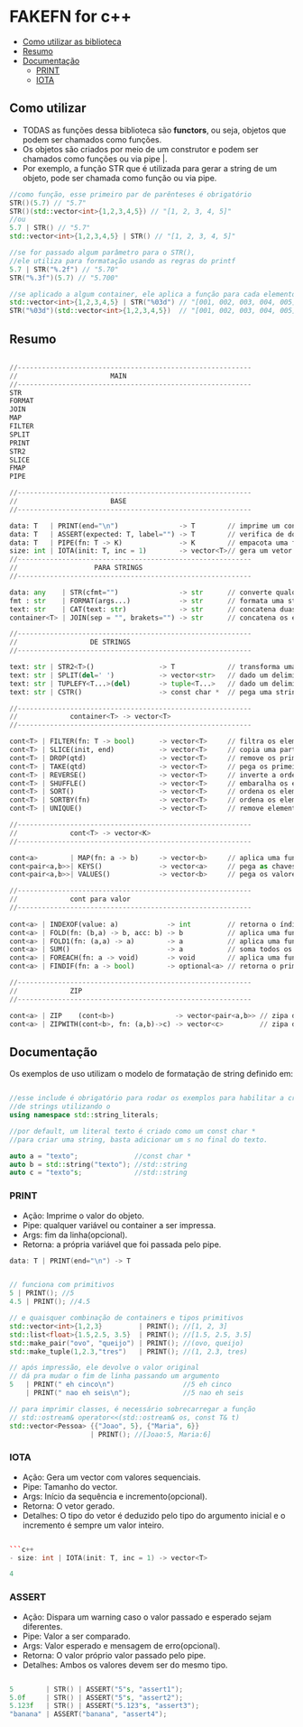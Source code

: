 # FAKEFN for c++

[](toc)

- [Como utilizar as biblioteca](#como-utilizar-as-biblioteca)
- [Resumo](#resumo)
- [Documentação](#documentação)
  - [PRINT](#print)
  - [IOTA](#iota)
[](toc)

## Como utilizar

- TODAS as funções dessa biblioteca são **functors**, ou seja, objetos que podem ser chamados como funções.
- Os objetos são criados por meio de um construtor e podem ser chamados como funções ou via pipe |.
- Por exemplo, a função STR que é utilizada para gerar a string de um objeto, pode ser chamada como função ou via pipe.

```cpp
//como função, esse primeiro par de parênteses é obrigatório
STR()(5.7) // "5.7"
STR()(std::vector<int>{1,2,3,4,5}) // "[1, 2, 3, 4, 5]"
//ou
5.7 | STR() // "5.7"
std::vector<int>{1,2,3,4,5} | STR() // "[1, 2, 3, 4, 5]"

//se for passado algum parâmetro para o STR(), 
//ele utiliza para formatação usando as regras do printf
5.7 | STR("%.2f") // "5.70"
STR("%.3f")(5.7) // "5.700"

//se aplicado a algum container, ele aplica a função para cada elemento
std::vector<int>{1,2,3,4,5} | STR("%03d") // "[001, 002, 003, 004, 005]"
STR("%03d")(std::vector<int>{1,2,3,4,5})  // "[001, 002, 003, 004, 005]"
```

## Resumo

```py

//----------------------------------------------------------
//                       MAIN 
//----------------------------------------------------------
STR
FORMAT
JOIN
MAP
FILTER
SPLIT
PRINT
STR2
SLICE
FMAP
PIPE

//----------------------------------------------------------
//                       BASE 
//----------------------------------------------------------

data: T   | PRINT(end="\n")               -> T        // imprime um conteúdo
data: T   | ASSERT(expected: T, label="") -> T        // verifica de dois valores são iguais
data: T   | PIPE(fn: T -> K)              -> K        // empacota uma função num PIPE
size: int | IOTA(init: T, inc = 1)        -> vector<T>// gera um vetor sequencial
//----------------------------------------------------------
//                   PARA STRINGS
//----------------------------------------------------------

data: any    | STR(cfmt="")               -> str      // converte qualquer coisa para string e formata
fmt : str    | FORMAT(args...)            -> str      // formata uma string com printf
text: str    | CAT(text: str)             -> str      // concatena duas strings
container<T> | JOIN(sep = "", brakets="") -> str      // concatena os elementos de um container 

//----------------------------------------------------------
//                  DE STRINGS
//----------------------------------------------------------

text: str | STR2<T>()                -> T             // transforma uma string em um tipo específico
text: str | SPLIT(del=' ')           -> vector<str>   // dado um delimitador, separa em vetor de strings
text: str | TUPLEFY<T...>(del)       -> tuple<T...>   // dado um delimitador, separa em uma tupla 
text: str | CSTR()                   -> const char *  // pega uma string gera um const char*

//----------------------------------------------------------
//             container<T> -> vector<T>  
//----------------------------------------------------------

cont<T> | FILTER(fn: T -> bool)      -> vector<T>     // filtra os elementos que satisfazem a função
cont<T> | SLICE(init, end)           -> vector<T>     // copia uma parte do vetor
cont<T> | DROP(qtd)                  -> vector<T>     // remove os primeiros elementos
cont<T> | TAKE(qtd)                  -> vector<T>     // pega os primeiros elementos
cont<T> | REVERSE()                  -> vector<T>     // inverte a ordem dos elementos
cont<T> | SHUFFLE()                  -> vector<T>     // embaralha os elementos
cont<T> | SORT()                     -> vector<T>     // ordena os elementos
cont<T> | SORTBY(fn)                 -> vector<T>     // ordena os elementos com base em uma função
cont<T> | UNIQUE()                   -> vector<T>     // remove elementos duplicados

//----------------------------------------------------------
//             cont<T> -> vector<K>
//----------------------------------------------------------

cont<a>        | MAP(fn: a -> b)     -> vector<b>     // aplica uma função em todos os elementos
cont<pair<a,b>>| KEYS()              -> vector<a>     // pega as chaves de um cont de pares
cont<pair<a,b>>| VALUES()            -> vector<b>     // pega os valores de um cont de pares

//----------------------------------------------------------
//             cont para valor
//----------------------------------------------------------
       
cont<a> | INDEXOF(value: a)            -> int         // retorna o índice de um elemento ou -1
cont<a> | FOLD(fn: (b,a) -> b, acc: b) -> b           // aplica uma função acumulativa dado valor inicial
cont<a> | FOLD1(fn: (a,a) -> a)        -> a           // aplica uma função acumulativa
cont<a> | SUM()                        -> a           // soma todos os elementos
cont<a> | FOREACH(fn: a -> void)       -> void        // aplica uma função em todos os elementos
cont<a> | FINDIF(fn: a -> bool)        -> optional<a> // retorna o primeiro elemento que satisfaz a função

//----------------------------------------------------------
//             ZIP
//----------------------------------------------------------

cont<a> | ZIP    (cont<b>)               -> vector<pair<a,b>> // zipa dois containers em um cont de pares
cont<a> | ZIPWITH(cont<b>, fn: (a,b)->c) -> vector<c>         // zipa dois containers usando uma função

```

## Documentação

Os exemplos de uso utilizam o modelo de formatação de string definido em:

```cpp

//esse include é obrigatório para rodar os exemplos para habilitar a criação
//de strings utilizando o 
using namespace std::string_literals;

//por default, um literal texto é criado como um const char *
//para criar uma string, basta adicionar um s no final do texto.

auto a = "texto";              //const char *
auto b = std::string("texto"); //std::string
auto c = "texto"s;             //std::string

```

### PRINT

- Ação: Imprime o valor do objeto.
- Pipe: qualquer variável ou container a ser impressa.
- Args: fim da linha(opcional).
- Retorna: a própria variável que foi passada pelo pipe.

```c++
data: T | PRINT(end="\n") -> T
```

```c++

// funciona com primitivos
5 | PRINT(); //5
4.5 | PRINT(); //4.5

// e quaisquer combinação de containers e tipos primitivos
std::vector<int>{1,2,3}         | PRINT(); //[1, 2, 3]
std::list<float>{1.5,2.5, 3.5}  | PRINT(); //[1.5, 2.5, 3.5]
std::make_pair("ovo", "queijo") | PRINT(); //(ovo, queijo)
std::make_tuple(1,2.3,"tres")   | PRINT(); //(1, 2.3, tres)

// após impressão, ele devolve o valor original
// dá pra mudar o fim de linha passando um argumento
5   | PRINT(" eh cinco\n")                 //5 eh cinco
    | PRINT(" nao eh seis\n");             //5 nao eh seis

// para imprimir classes, é necessário sobrecarregar a função
// std::ostream& operator<<(std::ostream& os, const T& t)
std::vector<Pessoa> {{"Joao", 5}, {"Maria", 6}} 
                    | PRINT(); //[Joao:5, Maria:6]
```

### IOTA

- Ação: Gera um vector com valores sequenciais.
- Pipe: Tamanho do vector.
- Args: Início da sequência e incremento(opcional).
- Retorna: O vetor gerado.
- Detalhes: O tipo do vetor é deduzido pelo tipo do argumento inicial e o incremento é sempre um valor inteiro.

```c++

```c++
- size: int | IOTA(init: T, inc = 1) -> vector<T>
```

```c++
4
```

### ASSERT

- Ação: Dispara um warning caso o valor passado e esperado sejam diferentes.
- Pipe: Valor a ser comparado.
- Args: Valor esperado e mensagem de erro(opcional).
- Retorna: O valor próprio valor passado pelo pipe.
- Detalhes: Ambos os valores devem ser do mesmo tipo.

```c++

5        | STR() | ASSERT("5"s, "assert1"); 
5.0f     | STR() | ASSERT("5"s, "assert2");
5.123f   | STR() | ASSERT("5.123"s, "assert3");
"banana" | ASSERT("banana", "assert4");
```